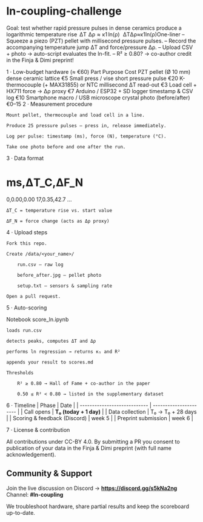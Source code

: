 # ln-coupling-challenge
Goal: test whether rapid pressure pulses in dense ceramics produce a logarithmic temperature rise  ΔT  Δρ  ≈  κ1 ln⁡(ρ)   ΔTΔρ≈κ1​ln(ρ)​
    One-liner
    – Squeeze a piezo (PZT) pellet with millisecond pressure pulses.
    – Record the accompanying temperature jump ΔT and force/pressure Δρ.
    – Upload CSV + photo → auto-script evaluates the ln-fit.
    – R² ≥ 0.80? → co-author credit in the Finja & Dimi preprint!

1 · Low-budget hardware (≈ €60)
Part	Purpose	Cost
PZT pellet (Ø 10 mm)	dense ceramic lattice	€5
Small press / vise	short pressure pulse	€20
K-thermocouple (+ MAX31855) or NTC	millisecond ΔT read-out	€3
Load cell + HX711	force → Δρ proxy	€7
Arduino / ESP32 + SD logger	timestamp & CSV log	€10
Smartphone macro / USB microscope	crystal photo (before/after)	€0–15
2 · Measurement procedure

    Mount pellet, thermocouple and load cell in a line.

    Produce 25 pressure pulses – press in, release immediately.

    Log per pulse: timestamp (ms), force (N), temperature (°C).

    Take one photo before and one after the run.

3 · Data format

# ms,ΔT_C,ΔF_N
0,0.00,0.00
17,0.35,42.7
...


    ΔT_C = temperature rise vs. start value

    ΔF_N = force change (acts as Δρ proxy)

4 · Upload steps

    Fork this repo.

    Create /data/<your_name>/

        run.csv – raw log

        before_after.jpg – pellet photo

        setup.txt – sensors & sampling rate

    Open a pull request.

5 · Auto-scoring

Notebook score_ln.ipynb

    loads run.csv

    detects peaks, computes ΔT and Δρ

    performs ln regression → returns κ₁ and R²

    appends your result to scores.md

    Thresholds

        R² ≥ 0.80 → Hall of Fame + co-author in the paper

        0.50 ≤ R² < 0.80 → listed in the supplementary dataset
6 · Timeline
| Phase                        | Date                   |
| ---------------------------- | ---------------------- |
| Call opens                   | **T₀ (today + 1 day)** |
| Data collection              | T₀ → T₀ + 28 days      |
| Scoring & feedback (Discord) | week 5                 |
| Preprint submission          | week 6                 |


7 · License & contribution

All contributions under CC-BY 4.0.
By submitting a PR you consent to publication of your data in the Finja & Dimi preprint (with full name acknowledgement).
## Community & Support  
Join the live discussion on Discord → **https://discord.gg/s5kNa2ng**  
Channel: **#ln-coupling**

We troubleshoot hardware, share partial results and keep the scoreboard up-to-date.
